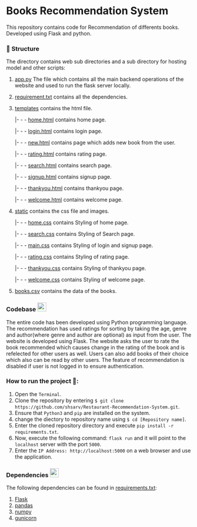 # Books Recommendation System  


This repository contains code for Recommendation of differents books. Developed using Flask and python. 






### 📂 Structure

The directory contains web sub directories and a sub directory for hosting model and other scripts:

1. [app.py](https://github.com/shsarv/Restaurant-Recommendation-System/blob/main/app.py) The file which contains all the main backend operations of the website and used to run the flask server locally.
   
2. [requirement.txt](https://github.com/shsarv/Restaurant-Recommendation-System/blob/main/requirements.txt) contains all the dependencies.

3. [templates](https://github.com/shsarv/Restaurant-Recommendation-System/blob/main/templates) contains the html file.

      |- - - [home.html](https://github.com/shsarv/Restaurant-Recommendation-System/blob/main/templates/home.html) contains home page.
      
      |- - - [login.html](https://github.com/shsarv/Restaurant-Recommendation-System/blob/main/templates/search.html) contains login page.

      |- - - [new.html](https://github.com/shsarv/Restaurant-Recommendation-System/blob/main/templates/search.html) contains page which adds new book from the user.

      |- - - [rating.html](https://github.com/shsarv/Restaurant-Recommendation-System/blob/main/templates/search.html) contains rating page.

      |- - - [search.html](https://github.com/shsarv/Restaurant-Recommendation-System/blob/main/templates/search.html) contains search page.

      |- - - [signup.html](https://github.com/shsarv/Restaurant-Recommendation-System/blob/main/templates/search.html) contains signup page.

      |- - - [thankyou.html](https://github.com/shsarv/Restaurant-Recommendation-System/blob/main/templates/search.html) contains thankyou page.

      |- - - [welcome.html](https://github.com/shsarv/Restaurant-Recommendation-System/blob/main/templates/search.html) contains welcome page.

5. [static](https://github.com/shsarv/Restaurant-Recommendation-System/blob/main/static) contains the css file and images.

      |- - - [home.css](https://github.com/shsarv/Restaurant-Recommendation-System/blob/main/static/home.css) contains Styling of home page.
      
      |- - - [search.css](https://github.com/shsarv/Restaurant-Recommendation-System/blob/main/static/search.css) contains Styling of Search page.
      
      |- - - [main.css](https://github.com/shsarv/Restaurant-Recommendation-System/blob/main/static/background1.jpg) contains Styling of login and signup page.

      |- - - [rating.css](https://github.com/shsarv/Restaurant-Recommendation-System/blob/main/static/home.css) contains Styling of rating page.

      |- - - [thankyou.css](https://github.com/shsarv/Restaurant-Recommendation-System/blob/main/static/home.css) contains Styling of thankyou page.

      |- - - [welcome.css](https://github.com/shsarv/Restaurant-Recommendation-System/blob/main/static/home.css) contains Styling of welcome page.

6. [books.csv](https://github.com/shsarv/Restaurant-Recommendation-System/blob/main/main_rest.csv) contains the  data of the books.

### Codebase <img src="https://www.flaticon.com/svg/static/icons/svg/3565/3565585.svg" width="24px">

The entire code has been developed using Python programming language. The recommendation has used ratings for sorting by taking the age, genre and author(where genre and author are optional) as input from the user. The website is developed using Flask. The website asks the user to rate the book recommended which causes change in the rating of the book and is refelected for other users as well. Users can also add books of their choice which also can be read by other users. The feature of recommendation is disabled if user is not logged in to ensure authentication.

### How to run the project 🚀:

  1. Open the `Terminal`.
  2. Clone the repository by entering `$ git clone https://github.com/shsarv/Restaurant-Recommendation-System.git`.
  3. Ensure that `Python3` and `pip` are installed on the system.
  4. change the diectory to repository name using  `$ cd [Repository name]`.
  5. Enter the cloned repository directory and execute `pip install -r requirements.txt`.
  6. Now, execute the following command: `flask run` and it will point to the `localhost` server with the port `5000`.
  7. Enter the `IP Address: http://localhost:5000` on a web browser and use the application.
  
### Dependencies <img src="https://www.flaticon.com/svg/static/icons/svg/2621/2621122.svg" width="24px">

The following dependencies can be found in [requirements.txt](https://github.com/shsarv/Restaurant-Recommendation-System/blob/main/requirements.txt):

  1. [Flask](https://palletsprojects.com/p/flask/)
  2. [pandas](https://pandas.pydata.org/)
  3. [numpy](http://www.numpy.org/)
  4. [gunicorn](https://gunicorn.org/)
  
